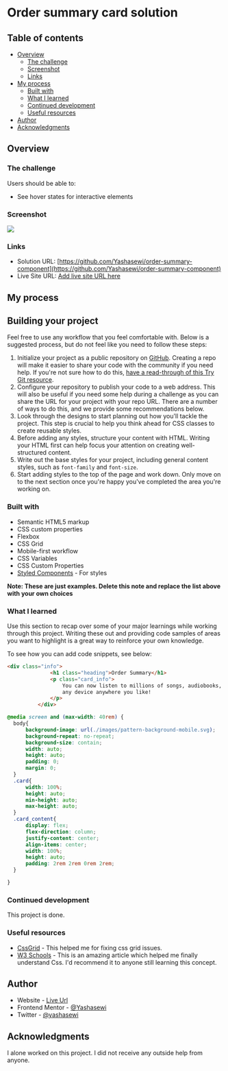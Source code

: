# Order summary card solution

## Table of contents

- [Overview](#overview)
  - [The challenge](#the-challenge)
  - [Screenshot](#screenshot)
  - [Links](#links)
- [My process](#my-process)
  - [Built with](#built-with)
  - [What I learned](#what-i-learned)
  - [Continued development](#continued-development)
  - [Useful resources](#useful-resources)
- [Author](#author)
- [Acknowledgments](#acknowledgments)


## Overview

### The challenge

Users should be able to:

- See hover states for interactive elements

### Screenshot

![](./screenshot.jpg)

### Links

- Solution URL: [https://github.com/Yashasewi/order-summary-component](https://github.com/Yashasewi/order-summary-component)
- Live Site URL: [Add live site URL here](https://your-live-site-url.com)

## My process

## Building your project

Feel free to use any workflow that you feel comfortable with. Below is a suggested process, but do not feel like you need to follow these steps:

1. Initialize your project as a public repository on [GitHub](https://github.com/). Creating a repo will make it easier to share your code with the community if you need help. If you're not sure how to do this, [have a read-through of this Try Git resource](https://try.github.io/).
2. Configure your repository to publish your code to a web address. This will also be useful if you need some help during a challenge as you can share the URL for your project with your repo URL. There are a number of ways to do this, and we provide some recommendations below.
3. Look through the designs to start planning out how you'll tackle the project. This step is crucial to help you think ahead for CSS classes to create reusable styles.
4. Before adding any styles, structure your content with HTML. Writing your HTML first can help focus your attention on creating well-structured content.
5. Write out the base styles for your project, including general content styles, such as `font-family` and `font-size`.
6. Start adding styles to the top of the page and work down. Only move on to the next section once you're happy you've completed the area you're working on.

### Built with

- Semantic HTML5 markup
- CSS custom properties
- Flexbox
- CSS Grid
- Mobile-first workflow
- CSS Variables
- CSS Custom Properties
- [Styled Components](https://styled-components.com/) - For styles

**Note: These are just examples. Delete this note and replace the list above with your own choices**

### What I learned

Use this section to recap over some of your major learnings while working through this project. Writing these out and providing code samples of areas you want to highlight is a great way to reinforce your own knowledge.

To see how you can add code snippets, see below:

  ```html
  <div class="info">
                <h1 class="heading">Order Summary</h1>
                <p class="card_info">
                    You can now listen to millions of songs, audiobooks, and podcasts on
                    any device anywhere you like!
                </p>
            </div>
  ```
  ```css
  @media screen and (max-width: 40rem) {
    body{
        background-image: url(./images/pattern-background-mobile.svg);
        background-repeat: no-repeat;
        background-size: contain;
        width: auto;
        height: auto;
        padding: 0;
        margin: 0;
    }
    .card{
        width: 100%;
        height: auto;
        min-height: auto;
        max-height: auto;
    }
    .card_content{
        display: flex;
        flex-direction: column;
        justify-content: center;
        align-items: center;
        width: 100%;
        height: auto;
        padding: 2rem 2rem 0rem 2rem;
    }

}
  ```


### Continued development

This project is done.


### Useful resources

- [CssGrid](https://www.example.com) - This helped me for fixing css grid issues.
- [W3 Schools](https://www.w3schools.com/css/) - This is an amazing article which helped me finally understand Css. I'd recommend it to anyone still learning this concept.


## Author

- Website - [Live Url](https://yashasewi.github.io/order-summary-component/)
- Frontend Mentor - [@Yashasewi](https://www.frontendmentor.io/profile/Yashasewi)
- Twitter - [@yashasewi](https://twitter.com/yashasewi)


## Acknowledgments

I alone worked on this project. I did not receive any outside help from anyone.
